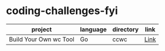 # coding-challenges-fyi

project | language | directory | link
--- | --- | --- | ---
Build Your Own wc Tool | Go | ccwc | [Link](https://codingchallenges.fyi/challenges/challenge-wc)
